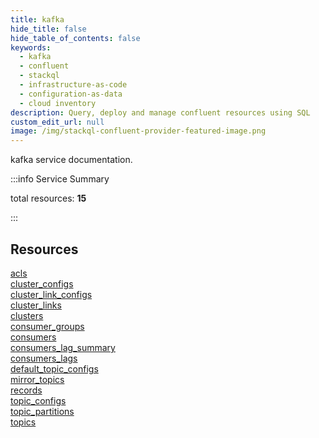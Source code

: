 ```yaml
---
title: kafka
hide_title: false
hide_table_of_contents: false
keywords:
  - kafka
  - confluent
  - stackql
  - infrastructure-as-code
  - configuration-as-data
  - cloud inventory
description: Query, deploy and manage confluent resources using SQL
custom_edit_url: null
image: /img/stackql-confluent-provider-featured-image.png
---
```


kafka service documentation.

:::info Service Summary

<div class="row">
<div class="providerDocColumn">
<span>total resources:&nbsp;<b>15</b></span><br />
</div>
</div>

:::

## Resources
<div class="row">
<div class="providerDocColumn">
<a href="/services/kafka/acls/">acls</a><br />
<a href="/services/kafka/cluster_configs/">cluster_configs</a><br />
<a href="/services/kafka/cluster_link_configs/">cluster_link_configs</a><br />
<a href="/services/kafka/cluster_links/">cluster_links</a><br />
<a href="/services/kafka/clusters/">clusters</a><br />
<a href="/services/kafka/consumer_groups/">consumer_groups</a><br />
<a href="/services/kafka/consumers/">consumers</a><br />
<a href="/services/kafka/consumers_lag_summary/">consumers_lag_summary</a>
</div>
<div class="providerDocColumn">
<a href="/services/kafka/consumers_lags/">consumers_lags</a><br />
<a href="/services/kafka/default_topic_configs/">default_topic_configs</a><br />
<a href="/services/kafka/mirror_topics/">mirror_topics</a><br />
<a href="/services/kafka/records/">records</a><br />
<a href="/services/kafka/topic_configs/">topic_configs</a><br />
<a href="/services/kafka/topic_partitions/">topic_partitions</a><br />
<a href="/services/kafka/topics/">topics</a>
</div>
</div>